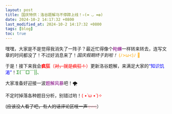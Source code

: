 ```yaml
---
layout: post
title: 国庆特供：洛谷题解马不停蹄上线！✧(≖ ◡ ≖✿)
date: 2024-10-2 14:17:32 +0800
last_modified_at: 2024-10-2 14:17:32 +0800
tags: [blog]
toc: true
---
```


嘿嘿，大家是不是觉得我消失了一阵子？最近忙得像个<font color="purple">~~陀螺~~</font>一样转来转去，连写文章的时间都没了！不过好消息来了！_国庆假期终于到啦！_ <font color="orange">(ﾉ>ω<)ﾉ 🎉</font>

于是！接下来我会<font color="red"><strong>疯狂</strong>（~~对，就是疯狂！~~）</font>更新洛谷题解，来满足大家的<font color="blue">“知识饥渴”</font>！<font color="green">Σ(￣□￣||、</font>

大家准备好迎接一波<font color="purple">题解风暴</font>吧！🌪

不定时掉落各种题目分析，别错过哟！<font color="red">( •̀ ω •́ )✧</font>

(~~应该没人看了吧，有人的话评论区吱一声<font color="pink">qwq</font>~~）
